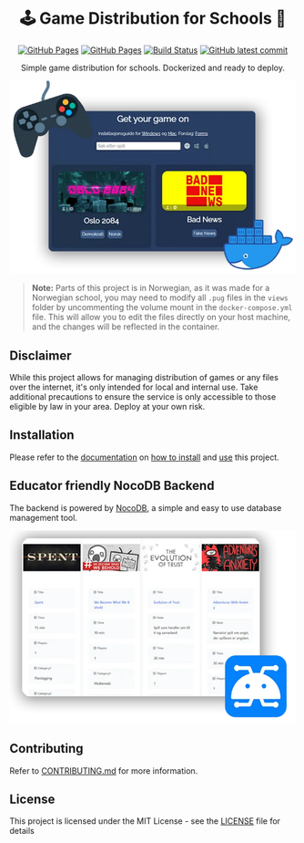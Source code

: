 <div align="center">

# 🕹️ Game Distribution for Schools 🏫
[![GitHub Pages](https://badgen.net/badge/demo/github%20pages/?icon=chrome)](https://sondregronas.github.io/EduGameDist/)
[![GitHub Pages](https://badgen.net/badge/docs/github%20pages/?icon=chrome)](https://sondregronas.github.io/EduGameDist/docs)
[![Build Status](https://img.shields.io/github/actions/workflow/status/sondregronas/EduGameDist/CI.yml?branch=main)](https://github.com/sondregronas/EduGameDist/)
[![GitHub latest commit](https://img.shields.io/github/last-commit/sondregronas/EduGameDist)](https://github.com/sondregronas/EduGameDist/commit/)

Simple game distribution for schools. Dockerized and ready to deploy.

![Frontend Preview](.github/media/preview.webp)

</div>

> **Note:** Parts of this project is in Norwegian, as it was made for a Norwegian school, you may need to modify all `.pug` files in the `views` folder by uncommenting the volume mount in the `docker-compose.yml` file. This will allow you to edit the files directly on your host machine, and the changes will be reflected in the container.

## Disclaimer
While this project allows for managing distribution of games or any files over the internet, it's only intended for local and internal use. Take additional precautions to ensure the service is only accessible to those eligible by law in your area. Deploy at your own risk.

## Installation
Please refer to the [documentation](https://sondregronas.github.io/EduGameDist/docs) on [how to install](https://sondregronas.github.io/EduGameDist/docs/Installation/docker/) and [use](https://sondregronas.github.io/EduGameDist/docs/Usage/Adding-games/) this project.

## Educator friendly NocoDB Backend
The backend is powered by [NocoDB](https://nocodb.com/), a simple and easy to use database management tool.

![Backend Preview](.github/media/preview_db.webp)

## Contributing
Refer to [CONTRIBUTING.md](CONTRIBUTING.md) for more information.

## License
This project is licensed under the MIT License - see the [LICENSE](LICENSE) file for details

